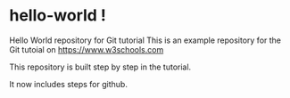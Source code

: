 # hello-world !
Hello World repository for Git tutorial
This is an example repository for the Git tutoial on https://www.w3schools.com

This repository is built step by step in the tutorial.

It now includes steps for github.
